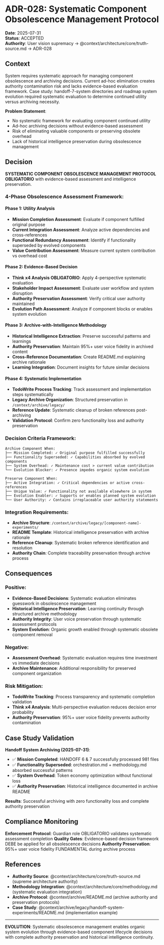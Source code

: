 # ADR-028: Systematic Component Obsolescence Management Protocol

**Date**: 2025-07-31  
**Status**: ACCEPTED  
**Authority**: User vision supremacy → @context/architecture/core/truth-source.md → ADR-028

## Context

System requires systematic approach for managing component obsolescence and archiving decisions. Current ad-hoc elimination creates authority contamination risk and lacks evidence-based evaluation framework. Case study: handoff-7-system directories and roadmap system evolution required systematic evaluation to determine continued utility versus archiving necessity.

**Problem Statement**: 
- No systematic framework for evaluating component continued utility
- Ad-hoc archiving decisions without evidence-based assessment
- Risk of eliminating valuable components or preserving obsolete overhead
- Lack of historical intelligence preservation during obsolescence management

## Decision

**SYSTEMATIC COMPONENT OBSOLESCENCE MANAGEMENT PROTOCOL OBLIGATORIO** with evidence-based assessment and intelligence preservation.

### 4-Phase Obsolescence Assessment Framework:

#### Phase 1: **Utility Analysis**
- **Mission Completion Assessment**: Evaluate if component fulfilled original purpose
- **Current Integration Assessment**: Analyze active dependencies and cross-references
- **Functional Redundancy Assessment**: Identify if functionality superseded by evolved components
- **Value Contribution Assessment**: Measure current system contribution vs overhead cost

#### Phase 2: **Evidence-Based Decision**  
- **Think x4 Analysis OBLIGATORIO**: Apply 4-perspective systematic evaluation
- **Stakeholder Impact Assessment**: Evaluate user workflow and system disruption
- **Authority Preservation Assessment**: Verify critical user authority maintained
- **Evolution Path Assessment**: Analyze if component blocks or enables system evolution

#### Phase 3: **Archive-with-Intelligence Methodology**
- **Historical Intelligence Extraction**: Preserve successful patterns and learnings
- **Authority Preservation**: Maintain 95%+ user voice fidelity in archived content
- **Cross-Reference Documentation**: Create README.md explaining archive rationale
- **Learning Integration**: Document insights for future similar decisions

#### Phase 4: **Systematic Implementation**
- **TodoWrite Process Tracking**: Track assessment and implementation steps systematically
- **Legacy Archive Organization**: Structured preservation in `/context/archive/legacy/`
- **Reference Update**: Systematic cleanup of broken references post-archiving
- **Validation Protocol**: Confirm zero functionality loss and authority preservation

### Decision Criteria Framework:

```
Archive Component When:
├── Mission Completed: ✓ Original purpose fulfilled successfully
├── Functionality Superseded: ✓ Capabilities absorbed by evolved components  
├── System Overhead: ✓ Maintenance cost > current value contribution
└── Evolution Blocker: ✓ Presence impedes organic system evolution

Preserve Component When:
├── Active Integration: ✓ Critical dependencies or active cross-references
├── Unique Value: ✓ Functionality not available elsewhere in system
├── Evolution Enabler: ✓ Supports or enables planned system evolution
└── User Authority: ✓ Contains irreplaceable user authority statements
```

### Integration Requirements:
- **Archive Structure**: `/context/archive/legacy/[component-name]-experiments/`
- **README Template**: Historical intelligence preservation with archive rationale
- **Reference Cleanup**: Systematic broken reference identification and resolution
- **Authority Chain**: Complete traceability preservation through archive process

## Consequences

### Positive:
- **Evidence-Based Decisions**: Systematic evaluation eliminates guesswork in obsolescence management
- **Historical Intelligence Preservation**: Learning continuity through structured archive methodology  
- **Authority Integrity**: User voice preservation through systematic assessment protocols
- **System Evolution**: Organic growth enabled through systematic obsolete component removal

### Negative:
- **Assessment Overhead**: Systematic evaluation requires time investment vs immediate decisions
- **Archive Maintenance**: Additional responsibility for preserved component organization

### Risk Mitigation:
- **TodoWrite Tracking**: Process transparency and systematic completion validation
- **Think x4 Analysis**: Multi-perspective evaluation reduces decision error probability
- **Authority Preservation**: 95%+ user voice fidelity prevents authority contamination

## Case Study Validation

**Handoff System Archiving (2025-07-31)**:
- ✅ **Mission Completed**: HANDOFF 6 & 7 successfully processed 981 files
- ✅ **Functionality Superseded**: orchestration.md + methodology.md absorbed successful patterns  
- ✅ **System Overhead**: Token economy optimization without functional loss
- ✅ **Authority Preservation**: Historical intelligence documented in archive README

**Results**: Successful archiving with zero functionality loss and complete authority preservation

## Compliance Monitoring

**Enforcement Protocol**: Guardian role OBLIGATORIO validates systematic assessment completion
**Quality Gates**: Evidence-based decision framework DEBE be applied for all obsolescence decisions
**Authority Preservation**: 95%+ user voice fidelity FUNDAMENTAL during archive process

## References

- **Authority Source**: @context/architecture/core/truth-source.md (supreme architecture authority)
- **Methodology Integration**: @context/architecture/core/methodology.md (systematic evaluation integration)
- **Archive Protocol**: @context/archive/README.md (archive authority and preservation protocols)
- **Case Study**: @context/archive/legacy/handoff-system-experiments/README.md (implementation example)

---
**EVOLUTION**: Systematic obsolescence management enables organic system evolution through evidence-based component lifecycle decisions with complete authority preservation and historical intelligence continuity.